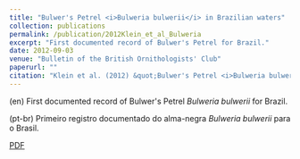 ```yaml
---
title: "Bulwer's Petrel <i>Bulweria bulwerii</i> in Brazilian waters"
collection: publications
permalink: /publication/2012Klein_et_al_Bulweria
excerpt: "First documented record of Bulwer's Petrel for Brazil."
date: 2012-09-03
venue: "Bulletin of the British Ornithologists' Club"
paperurl: ""
citation: "Klein et al. (2012) &quot;Bulwer's Petrel <i>Bulweria bulwerii</i> in Brazilian waters.&quot; <i>Bull. B. O. C.</i> 132: 214-216."
---
```

(en)  First documented record of Bulwer's Petrel *Bulweria bulwerii* for Brazil.

(pt-br)  Primeiro registro documentado do alma-negra *Bulweria bulwerii* para o Brasil.

[PDF](http://nwdaudt.github.io/files/2012_Klein_et_al_BBOC_Bulweria_bulwerii_Brazil.pdf)
